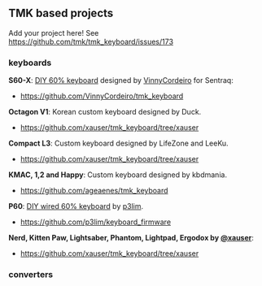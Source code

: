 ## TMK based projects
Add your project here!
See https://github.com/tmk/tmk_keyboard/issues/173

### keyboards
**S60-X**: [DIY 60% keyboard](https://www.massdrop.com/buy/sentraq-60-diy-keyboard-kit?mode=guest_open) designed by [VinnyCordeiro](https://github.com/VinnyCordeiro) for Sentraq:
- https://github.com/VinnyCordeiro/tmk_keyboard

**Octagon V1**: Korean custom keyboard designed by Duck.
- https://github.com/xauser/tmk_keyboard/tree/xauser

**Compact L3**: Custom keyboard designed by LifeZone and LeeKu.
- https://github.com/xauser/tmk_keyboard/tree/xauser

**KMAC, 1,2 and Happy**: Custom keyboard designed by kbdmania.
- https://github.com/ageaenes/tmk_keyboard

**P60**: [DIY wired 60% keyboard](https://imgur.com/a/zwsDN) by [p3lim](https://github.com/p3lim).
- https://github.com/p3lim/keyboard_firmware

**Nerd, Kitten Paw, Lightsaber, Phantom, Lightpad, Ergodox by [@xauser](https://github.com/xauser)**:
- https://github.com/xauser/tmk_keyboard/tree/xauser


### converters